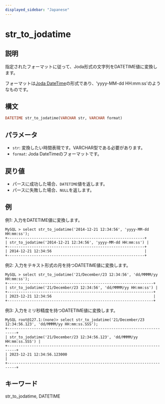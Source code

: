 ```yaml
---
displayed_sidebar: "Japanese"
---
```


# str_to_jodatime

## 説明

指定されたフォーマットに従って、Joda形式の文字列をDATETIME値に変換します。

フォーマットは[Joda DateTime](https://www.joda.org/joda-time/apidocs/org/joda/time/format/DateTimeFormat.html)の形式であり、'yyyy-MM-dd HH:mm:ss'のようなものです。

## 構文

```Haskell
DATETIME str_to_jodatime(VARCHAR str, VARCHAR format)
```

## パラメータ

- `str`: 変換したい時間表現です。VARCHAR型である必要があります。
- `format`: Joda DateTimeのフォーマットです。

## 戻り値

- パースに成功した場合、`DATETIME`値を返します。
- パースに失敗した場合、`NULL`を返します。

## 例

例1: 入力をDATETIME値に変換します。

```Plain Text
MySQL > select str_to_jodatime('2014-12-21 12:34:56', 'yyyy-MM-dd HH:mm:ss');
+--------------------------------------------------------------+
| str_to_jodatime('2014-12-21 12:34:56', 'yyyy-MM-dd HH:mm:ss') |
+--------------------------------------------------------------+
| 2014-12-21 12:34:56                                          |
+--------------------------------------------------------------+
```


例2: 入力をテキスト形式の月を持つDATETIME値に変換します。

```Plain Text
MySQL > select str_to_jodatime('21/December/23 12:34:56', 'dd/MMMM/yy HH:mm:ss');
+------------------------------------------------------------------+
| str_to_jodatime('21/December/23 12:34:56', 'dd/MMMM/yy HH:mm:ss') |
+------------------------------------------------------------------+
| 2023-12-21 12:34:56                                              |
+------------------------------------------------------------------+
```


例3: 入力をミリ秒精度を持つDATETIME値に変換します。

```Plain Text
MySQL root@127.1:(none)> select str_to_jodatime('21/December/23 12:34:56.123', 'dd/MMMM/yy HH:mm:ss.SSS');
+--------------------------------------------------------------------------+
| str_to_jodatime('21/December/23 12:34:56.123', 'dd/MMMM/yy HH:mm:ss.SSS') |
+--------------------------------------------------------------------------+
| 2023-12-21 12:34:56.123000                                               |
+--------------------------------------------------------------------------+
```


## キーワード

str_to_jodatime, DATETIME
